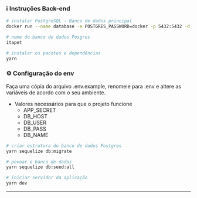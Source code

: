 

### :information_source: Instruções Back-end

```bash
# instalar PostgreSQL - Banco de dados principal
docker run --name database -e POSTGRES_PASSWORD=docker -p 5432:5432 -d postgres:11

# nome do banco de dados Posgres
itapet

# instalar os pacotes e dependências
yarn
```
### :gear:  Configuração do env
Faça uma cópia do arquivo .env.example, renomeie para .env e altere as variáveis de acordo com o seu ambiente.
- Valores necessários para que o projeto funcione
  - APP_SECRET
  - DB_HOST
  - DB_USER
  - DB_PASS
  - DB_NAME
```bash
# criar estrutura do banco de dados Postgres
yarn sequelize db:migrate

# povoar o banco de dados
yarn sequelize db:seed:all

# iniciar servidor da aplicação
yarn dev

```

---
